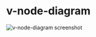 # v-node-diagram

![v-node-diagram screenshot](https://github.com/eatmicco/vue-node-diagram/blob/feature/create-library-package/img/Screen%20Shot%202021-04-16%20at%2011.05.14.png?raw=true)
